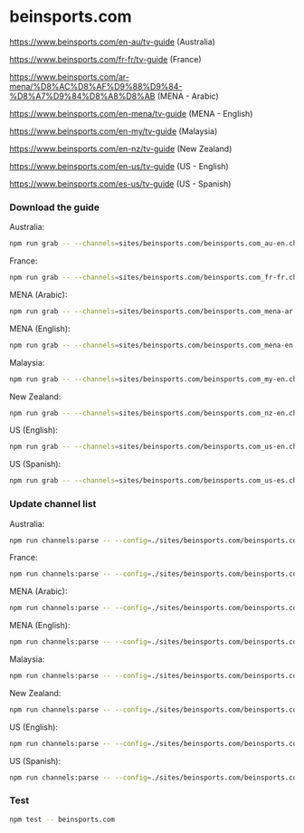 # beinsports.com

https://www.beinsports.com/en-au/tv-guide (Australia)

https://www.beinsports.com/fr-fr/tv-guide (France)

https://www.beinsports.com/ar-mena/%D8%AC%D8%AF%D9%88%D9%84-%D8%A7%D9%84%D8%A8%D8%AB (MENA - Arabic)

https://www.beinsports.com/en-mena/tv-guide (MENA - English)

https://www.beinsports.com/en-my/tv-guide (Malaysia)

https://www.beinsports.com/en-nz/tv-guide (New Zealand)

https://www.beinsports.com/en-us/tv-guide (US - English)

https://www.beinsports.com/es-us/tv-guide (US - Spanish)

### Download the guide

Australia:

```sh
npm run grab -- --channels=sites/beinsports.com/beinsports.com_au-en.channels.xml
```

France:

```sh
npm run grab -- --channels=sites/beinsports.com/beinsports.com_fr-fr.channels.xml
```

MENA (Arabic):

```sh
npm run grab -- --channels=sites/beinsports.com/beinsports.com_mena-ar.channels.xml
```

MENA (English):

```sh
npm run grab -- --channels=sites/beinsports.com/beinsports.com_mena-en.channels.xml
```

Malaysia:

```sh
npm run grab -- --channels=sites/beinsports.com/beinsports.com_my-en.channels.xml
```

New Zealand:

```sh
npm run grab -- --channels=sites/beinsports.com/beinsports.com_nz-en.channels.xml
```

US (English):

```sh
npm run grab -- --channels=sites/beinsports.com/beinsports.com_us-en.channels.xml
```

US (Spanish):

```sh
npm run grab -- --channels=sites/beinsports.com/beinsports.com_us-es.channels.xml
```

### Update channel list

Australia:

```sh
npm run channels:parse -- --config=./sites/beinsports.com/beinsports.com.config.js --output=./sites/beinsports.com/beinsports.com_au-en.channels.xml --set=region:au --set=lang:en
```

France:

```sh
npm run channels:parse -- --config=./sites/beinsports.com/beinsports.com.config.js --output=./sites/beinsports.com/beinsports.com_fr-fr.channels.xml --set=region:fr --set=lang:fr
```

MENA (Arabic):

```sh
npm run channels:parse -- --config=./sites/beinsports.com/beinsports.com.config.js --output=./sites/beinsports.com/beinsports.com_mena-ar.channels.xml --set=region:mena --set=lang:ar
```

MENA (English):

```sh
npm run channels:parse -- --config=./sites/beinsports.com/beinsports.com.config.js --output=./sites/beinsports.com/beinsports.com_mena-en.channels.xml --set=region:mena --set=lang:en
```

Malaysia:

```sh
npm run channels:parse -- --config=./sites/beinsports.com/beinsports.com.config.js --output=./sites/beinsports.com/beinsports.com_my-en.channels.xml --set=region:my --set=lang:en
```

New Zealand:

```sh
npm run channels:parse -- --config=./sites/beinsports.com/beinsports.com.config.js --output=./sites/beinsports.com/beinsports.com_nz-en.channels.xml --set=region:nz --set=lang:en
```

US (English):

```sh
npm run channels:parse -- --config=./sites/beinsports.com/beinsports.com.config.js --output=./sites/beinsports.com/beinsports.com_us-en.channels.xml --set=region:us --set=lang:en
```

US (Spanish):

```sh
npm run channels:parse -- --config=./sites/beinsports.com/beinsports.com.config.js --output=./sites/beinsports.com/beinsports.com_us-es.channels.xml --set=region:us --set=lang:es
```

### Test

```sh
npm test -- beinsports.com
```
